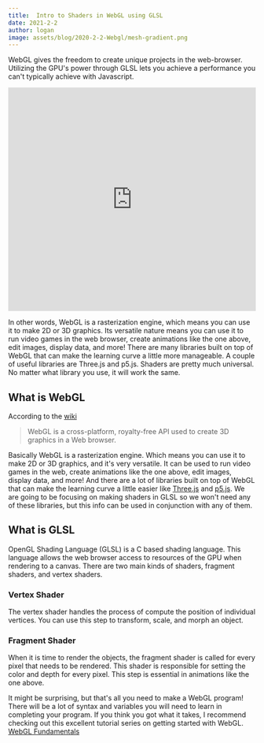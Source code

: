 ```yaml
---
title:  Intro to Shaders in WebGL using GLSL
date: 2021-2-2
author: logan
image: assets/blog/2020-2-2-Webgl/mesh-gradient.png
---
```


WebGL gives the freedom to create unique projects in the web-browser. Utilizing the GPU's power through GLSL lets you
achieve a performance you can't typically achieve with Javascript.

<!--more-->

<iframe height="454" style="width: 100%;" scrolling="no" title="Stripe Website Gradient Animation" src="https://codepen.io/kevinhufnagl/embed/YzwBemd?height=454&theme-id=dark&default-tab=result" frameborder="no" loading="lazy" allowtransparency="true" allowfullscreen="true">
  See the Pen <a href='https://codepen.io/kevinhufnagl/pen/YzwBemd'>Stripe Website Gradient Animation</a> by Kevin Hufnagl
  (<a href='https://codepen.io/kevinhufnagl'>@kevinhufnagl</a>) on <a href='https://codepen.io'>CodePen</a>.
</iframe>

In other words, WebGL is a rasterization engine, which means you can use it to make 2D or 3D graphics. Its versatile
nature means you can use it to run video games in the web browser, create animations like the one above, edit images,
display data, and more! There are many libraries built on top of WebGL that can make the learning curve a little more
manageable. A couple of useful libraries are Three.js and p5.js. Shaders are pretty much universal. No matter what
library you use, it will work the same.

## What is WebGL

According to the <a href="https://www.khronos.org/webgl/wiki/Getting_Started">wiki</a>
> WebGL is a cross-platform, royalty-free API used to create 3D graphics in a Web browser.

Basically WebGL is a rasterization engine. Which means you can use it to make 2D or 3D graphics, and it's very versatile.
It can be used to run video games in the web, create animations like the one above, edit images, display data, and more!
And there are a lot of libraries built on top of WebGL that can make the learning curve a little easier like
<a href="https://threejs.org/">Three.js</a> and <a href="p5js.org">p5.js</a>. We are going to be focusing on making
shaders in GLSL so we won't need any of these libraries, but this info can be used in conjunction with any of them.

## What is GLSL
OpenGL Shading Language (GLSL) is a C based shading language. This language allows the web browser access to resources
of the GPU when rendering to a canvas. There are two main kinds of shaders, fragment shaders, and vertex shaders.

### Vertex Shader
The vertex shader handles the process of compute the position of individual vertices. You can use this step to transform,
scale, and morph an object.

### Fragment Shader
When it is time to render the objects, the fragment shader is called for every pixel that needs to be rendered. This
shader is responsible for setting the color and depth for every pixel. This step is essential in animations like the one above.


It might be surprising, but that's all you need to make a WebGL program! There will be a lot of syntax and variables you
will need to learn in completing your program. If you think you got what it takes, I recommend checking out this
excellent tutorial series on getting started with WebGL.
<a href="https://webglfundamentals.org/webgl/lessons/webgl-fundamentals.html">WebGL Fundamentals</a>
